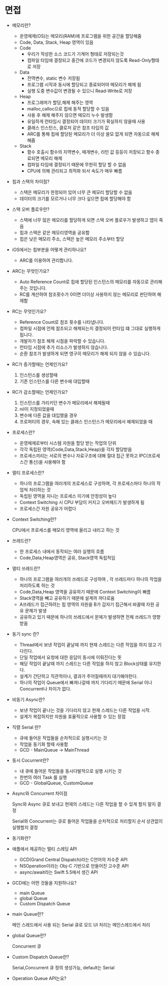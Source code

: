 # 면접

- 메모리란?
    - 운영체제(OS)는 메모리(RAM)에 프로그램을 위한 공간을 할당해줌
    - Code, Data, Stack, Heap 영역이 있음
    - Code
        - 우리가 작성한 소스 코드가 기계어 형태로 저장되는것
        - 컴파일 타임에 결정되고 중간에 코드가 변경되지 않도록 Read-Only형태로 저장
    - Data
        - 전역변수, static 변수 저장됨
        - 프로그램 시작과 동시에 할당되고 종료되어야 메모리가 해제 됨
        - 실행 도중 변수값이 변경될 수 있으니 Read-Write로 저장
    - Heap
        - 프로그래머가 할당,해제 해주는 영역
        - malloc,calloc으로 힙에 동적 할당할 수 있음
        - 사용 후 해제 해주지 않으면 메모리 누수 발생함
        - 유일하게 런타임시 결정되어 데이터 크기가 확실하지 않을때 사용
        - 클래스 인스턴스, 클로저 같은 참조 타입의 값
        - ARC를 통해 힙에 할당된 메모리가 더 이상  쓸모 없게 되면 자동으로 해제 해줌
    - Stack
        - 함수 호출시 함수의 지역변수, 매개변수, 리턴 값 등등이 저장되고 함수 종료되면 메모리 해제
        - 컴파일 타임에 결정되기 때문에 무한히 할당 할 수 없음
        - CPU에 의해 관리되고 최적화 되서 속도가 매우 빠름
- 힙과 스택의 차이점?
    - 스택은 메모리가 한정되어 있어 너무 큰 메모리 할당할 수 없음
    - 데이터의 크기를 모르거나 너무 크다 싶으면 힙에 할당해야 함
- 스택 오버 플로우란?
    - 스택에 너무 많은 메모리를 할당하게 되면 스택 오버 플로우가 발생하고 앱이 죽음
    - 힙과 스택은 같은 메모리영역을 공유함
    - 힙은 낮은 메모리 주소, 스택은 높은 메모리 주소부터 할당

- iOS에서는 힙부분을 어떻게 관리하나요?
    - ARC를 이용하여 관리합니다.
- ARC는 무엇인가요?
    - Auto Reference Count로 힙에 할당된 인스턴스의 메모리를 자동으로 관리해주는 것입니다.
    - RC를 계산하여 참조횟수가 0이면 더이상 사용하지 않는 메모리로 판단하여 해제함
- RC는 무엇인가요?
    - Reference Count로 참조 횟수를 나타냅니다.
    - 컴파일 시점에 언제 참조되고 해제되는지 결정되어 런타임 떄 그대로 실행하게 됩니다.
    - 개발자가 참조 해제 시점을 파악할 수 있습니다.
    - 런타임 시점에 추가 리소스가 발생하지 않습니다.
    - 순환 참조가 발생하게 되면 영구히 메모리가 해제 되지 않을 수 있습니다.
- RC가 증가할때는 언제인가요?
    1. 인스턴스를 생성할때
    2. 기존 인스턴스를 다른 변수에 대입할때
- RC가 감소할때는 언제인가요?
    1. 인스턴스를 가리키던 변수가 메모리에서 해제될때
    2. nil이 지정되었을때
    3. 변수에 다른 값을 대입했을 경우
    4. 프로퍼티의 경우, 속해 있는 클래스 인스턴스가 메모리에서 해제되었을 때

- 프로세스란?
    - 운영체제로부터 시스템 자원을 할당 받는 작업의 단위
    - 각각 독립된 영역(Code,Data,Stack,Heap)을 각자 할당받음
    - 프로세스끼리는 서로의 변수나 자료구조에 대해 절대 접근 못하고 IPC(프로세스간 통신)을 사용해야 함
- 멀티 프로세스란?
    - 하나의 프로그램을 여러개의 프로세스로 구성하여, 각 프로세스마다 하나의 작업씩 처리하는 것
    - 독립된 영역을 지니는 프로세스 이기에 안정성이 높다
    - Context Switching 시 CPU 부담이 커지고 오버헤드가 발생하게 됨
    - 프로세스간 자원 공유가 어렵다
- Context Switching란?
    
    CPU에서 프로세스를 메모리 영역에 올리고 내리고 하는 것
    
- 쓰레드란?
    - 한 프로세스 내에서 동작되는 여러 실행의 흐름
    - Code,Data,Heap영역은 공유, Stack영역 독립적임
- 멀티 쓰레드란?
    - 하나의 프로그램을 여러개의 쓰레드로 구성하여 , 각 쓰레드마다 하나의 작업을 처리하도록 하는 것
    - Code,Data,Heap 영역을 공유하기 때문에 Context Switching이 빠름
    - Stack영역을 빼고 공유하기 때문에 설계까 까다로움
    - A쓰레드가 접근하려는 힙 영역의 자원을 B가 갑자기 접근해서 바꿀때 자원 공유 문제가 발생
    - 공유하고 있기 때문에 하나의 쓰레드에서 문제가 발생하면 전체 쓰레드가 영향 받음

- 동기 sync 란?
    - Thread에서 보낸 작업이 끝날때 까지 현재 스레드는 다른 작업을 하지 않고 기다린다.
    - 단일 작업에서 요청에 대한 응답이 동시에 이뤄진다는 뜻
    - 해당 작업이 끝날때 까지 스레드는 다른 작업을 하지 않고 Block상태를 유지한다.
    - 설계가 간단하고 직관적이나, 결과가 주어질때까지 대기해야한다.
    - 하나의 작업이 Queue에서 빠져나갈때 까지 기다리기 때문에  Serial 이나 Concurrent나 차이가 없다.
- 비동기 Async란?
    - 보낸 작업이 끝나는 것을 기다리지 않고 현재 스레드는 다른 작업을 시작.
    - 설계가 복잡하지만 자원을 효율적으로 사용할 수 있는 장점
    
- 직렬 Serial 란?
    - 큐에 들어온 작업들을 순차적으로 실행시키는 것
    - 작업을 동기화 할때 사용함
    - GCD - MainQueue → MainThread
- 동시 Cocurrent란?
    - 내 큐에 들어온 작업들을 동시다발적으로 실행 시키는 것
    - 한번의 여러 Task 를 실행
    - GCD - GlobalQueue, CustomQueue
- Async와 Concurrent 차이점
    
    Sync와 Async 큐로 보내고 현재의 스레드는 다른 작업을 할 수 있게 할지 말지 결정
    
    Serial와 Concurrent는 큐로 들어온 작업들을 순차적으로 처리할지 순서 상관없이 실행할지 결정 
    
- 동기화란?

- 애플에서 제공하는 멀티 스레딩 API
    - GCD(Grand Central Dispatch)라는 C언어의 저수준 API
    - NSOperation이라는 Obj-C 기반으로 만들어진 고수준 API
    - async/await라는 Swift 5.5에서 생긴  API
- GCD에는 어떤 것들을 지원하나요?
    - main Queue
    - global Queue
    - Custom Dispatch Queue
- main Queue란?
    
    메인 스레드에서 사용 되는 Serial 큐로 모드 UI 처리는 메인스레드에서 처리
    
- global Queue란?
    
    Concurrent 큐
    
- Custom Dispatch Queue란?
    
    Serial,Concurrent 큐 정의 생성가능, default는 Serial
    
- Operation Queue API는요?
